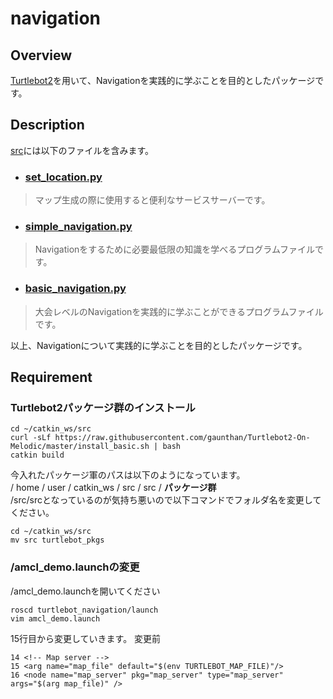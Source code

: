 # navigation
## Overview
[Turtlebot2](https://www.turtlebot.com/turtlebot2/)を用いて、Navigationを実践的に学ぶことを目的としたパッケージです。

## Description
[src](./src)には以下のファイルを含みます。
- ### [set_location.py](./src/set_location.py)
> マップ生成の際に使用すると便利なサービスサーバーです。

- ### [simple_navigation.py](./src/simple_navigation.py)
> Navigationをするために必要最低限の知識を学べるプログラムファイルです。

- ### [basic_navigation.py](./src/basic_navigation.py)
> 大会レベルのNavigationを実践的に学ぶことができるプログラムファイルです。

以上、Navigationについて実践的に学ぶことを目的としたパッケージです。

## Requirement

### Turtlebot2パッケージ群のインストール

```
cd ~/catkin_ws/src
curl -sLf https://raw.githubusercontent.com/gaunthan/Turtlebot2-On-Melodic/master/install_basic.sh | bash
catkin build
```

今入れたパッケージ軍のパスは以下のようになっています。 </br>
/ home / user / catkin_ws / src / src / **パッケージ群** </br>
/src/srcとなっているのが気持ち悪いので以下コマンドでフォルダ名を変更してください。

```
cd ~/catkin_ws/src
mv src turtlebot_pkgs
````

### /amcl_demo.launchの変更
/amcl_demo.launchを開いてください

```
roscd turtlebot_navigation/launch
vim amcl_demo.launch
```

15行目から変更していきます。
変更前

```{#lst:id python caption="あいさつ"}
14 <!-- Map server -->
15 <arg name="map_file" default="$(env TURTLEBOT_MAP_FILE)"/>
16 <node name="map_server" pkg="map_server" type="map_server" args="$(arg map_file)" />
```



```
